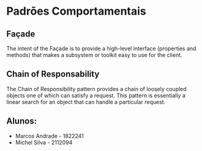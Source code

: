 # Padrões Comportamentais

## Façade

The intent of the Façade is to provide a high-level interface (properties and methods) that makes a subsystem or toolkit easy to use for the client.

## Chain of Responsability

The Chain of Responsibility pattern provides a chain of loosely coupled objects one of which can satisfy a request. This pattern is essentially a linear search for an object that can handle a particular request.

## Alunos:

- Marcos Andrade - 1822241
- Michel Silva - 2112094
